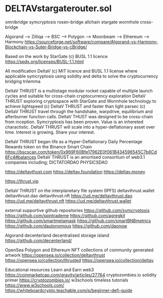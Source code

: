 # DELTAVstargaterouter.sol
omnibridge symcryptosis rosen-bridge allchain stargate wormhole cross-bridge

Algorand --> Zilliqa --> BSC --> Polygon --> Moonbeam --> Ethereum --> Harmony
https://sourceforge.net/software/compare/Algorand-vs-Harmony-Blockchain-vs-Suter-Bridge-vs-cBridge/

Based on the work by StarGate (c) BUSL 1.1 licence
https://spdx.org/licenses/BUSL-1.1.html

All modification DeltaV (c) MIT licence and BUSL 1.1 license where applicable
symcryptosis using solidity and delta to solve the cryptocurrency bridging trilemma

DeltaV THRUST is a multistage modular rocket capable of multiple launch cycles and suitable for cross-chain cryptocurrency exploration
DeltaV THRUST exploring cryptospace with StarGate and Wormhole technology to achieve lightspeed (c) DeltaV THRUST and faster than light parsec (c) DeltaV THRUST travel through the handshake, warpdrive, equilibrium and afterburner function calls. DeltaV THUST was designed to be cross-chain from inception. Symcryptosis has been proven. Value is an inhereted charactistic. DeltaV THRUST will scale into a hyper-deflationary asset over time. Interest is growing. Share your interest. 

DeltaV THRUST began life as a Hyper-Deflationary Daily Percentage Rewards token on the Binance Smart Chain
https://bscscan.com/token/0x969F60Bfe17962E0f061B434596545C7b6Cd6Fc4#balances
DeltaV THRUST is an amortised consortium of web3.1 companies including;
DICTATORDAO
PHYSICSDAO

https://deltavthust.com
https://deltav.foundation
https://deltav.money

https://thrust.vip

DeltaV THRUST on the interplanetary file system (IPFS)
deltavthrust.wallet
deltavthrust.dao
deltavthrust.nft
https://ud.me/deltavthrust.dao
https://ud.me/deltavthrust.nft
https://ud.me/deltavthrust.wallet

external supportive github repositories
https://github.com/symcryptosis
https://github.com/spintrademe
https://github.com/agregkit
https://github.com/smartmetamask
https://github.com/smartBNBmetrics
https://github.com/dautonomous
https://github.com/daonow


Algorand decenterland decentralised storage island
https://github.com/decenterland/

OpenSea Polygon and Ethereum NFT collections of community generated artwork
https://opensea.io/collection/deltavthrust
https://opensea.io/collection/thrusted
https://opensea.io/collection/deltav

Educational resources
Learn and Earn web3
https://coinmarketcap.com/gravity/articles/27764
cryptozombies.io solidity primer
https://cryptozombies.io/
w3schools timeless tutorials
https://www.w3schools.com/
https://whiteboardcrypto.teachable.com/p/beginner-defi-guide
